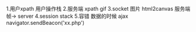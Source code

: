 1.用户xpath 用户操作栈
2.服务端  xpath gif
3.socket 图片 html2canvas 服务端 帧-> server
4.session stack
5.容错 数据的时候 ajax navigator.sendBeacon('xx.php')